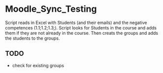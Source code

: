 # Moodle_Sync_Testing
 
Script reads in Excel with Students (and their emails) and the negative competences (1.1;1.2;1.3;).
Script looks for Students in the course and adds them if they are not already in the course.
Then creats the groups and adds the students to the groups.

## TODO

- check for existing groups
